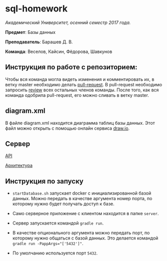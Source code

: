# sql-homework

*Академический Университет, осенний семестр 2017 года.*

**Предмет**: Базы данных

**Преподаватель**: Барашев Д. В.

**Команда**: Веселов, Кайсин, Фёдорова, Шавкунов

## Инструкция по работе с репозиторием:

Чтобы вся команда могла видеть изменения и комментировать их, в ветку master необходимо делать [pull-request](https://help.github.com/articles/about-pull-requests/). В pull-request необходимо запросить [review](https://help.github.com/articles/requesting-a-pull-request-review/) всех остальных членов команды. После того, как вся команда одобрила pull-request, его можно сливать в ветку master.

## diagram.xml

В файле diagram.xml находится диаграмма таблиц базы данных. Этот файл можно открыть с помощью онлайн сервиса [draw.io](https://www.draw.io/).

## Cервер

[API](https://docs.google.com/document/d/1_x5iuYHjmK96zsDj2hNFROGvErIVjn_cCnLEqmC4TBk/edit?usp=sharing)

[Архитектура](https://docs.google.com/drawings/d/1EQBvECH23qZILDWx2yz7CtsA_SOPlCoKkQavJUeEWEw/edit?usp=sharing)

## Инструкция по запуску

* `startDatabase.sh` запускает docker с инициализированной базой данных. Можно передать в качестве аргумента номер порта, по которому нужно будет получать доступ к базе.

* Само серверное приложение с клиентом находится в папке `server`.

* Сервер запускается командой `gradle run`.

* В качестве опционального аргумента можно передать порт, по которому нужно общаться с базой данных. Это делается командой `gradle run -PappArgs="['5432']"`.

* По умолчанию используется порт `5432`.
